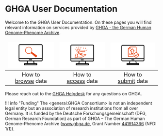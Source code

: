 # GHGA User Documentation

Welcome to the GHGA User Documentation. On these pages you will find relevant information on services provided by [GHGA - the German Human Genome-Phenome Archive](https://www.ghga.de). 

 
<style>
table, td, th {
   border: none!important;
   font-size: 18px
}
</style>

| [![browse](assets/img/data_browsing_orange.png)](user_stories/browsing_data.md) | [![access](assets/img/data_access_orange.png)](user_stories/accessing_data.md) | [![submit](assets/img/data_submission_orange.png)](user_stories/submitting_data.md) |
| :--: | :--: | :--: |
| How to <br/> [browse](user_stories/browsing_data.md) data |How to <br/> [access](user_stories/accessing_data.md) data|How to <br/> [submit](user_stories/submitting_data.md) data|



Please reach out to the [GHGA Helpdesk](mailto:helpdesk@ghga.de) for any questions on GHGA.

!!! info "Funding"
    The <general:GHGA Consortium> is not an independent legal entity but an association of research institutions from all over Germany. It is funded by the Deutsche Forschungsgemeinschaft (DFG, German Research Foundation) as part of  GHGA – The German Human Genome-Phenome Archive (www.ghga.de, Grant Number [441914366](https://gepris.dfg.de/gepris/projekt/441914366?context=projekt&task=showDetail&id=441914366&) (NFDI 1/1)).